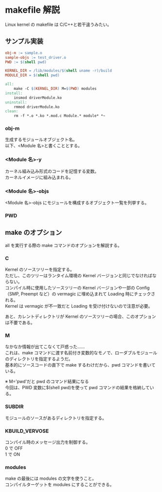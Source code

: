 # makefile 解説

Linux kernel の makefile は C/C++と若干違うみたい。

## サンプル実装

```makefile
obj-m := sample.o
sample-objs := test_driver.o
PWD := $(shell pwd)

KERNEL_DIR = /lib/modules/$(shell uname -r)/build
MODULE_DIR = $(shell pwd)

all:
	make -C $(KERNEL_DIR) M=$(PWD) modules
install:
	insmod driverModule.ko
uninstall:
	rmmod driverModule.ko
clean:
	rm -f *.o *.ko *.mod.c Module.* module* *~
```

### obj-m

生成するモジュールオブジェクト名。  
以下、\<Module 名>と書くこととする。

### \<Module 名>-y

カーネル組み込み形式のコードを記憶する変数。  
カーネルイメージに組み込まれる。

### \<Module 名>-objs

\<Module 名>-objs にモジュールを構成するオブジェクト一覧を列挙する。

### PWD

## make のオプション

all を実行する際の make コマンドのオプションを解説する。

### C

Kernel のソースツリーを指定する。  
ただし、このツリーはランタイム環境の Kernel バージョンと同じでなければならない。  
コンパイル時に使用したソースツリーの Kernel バージョンや一部の Config（SMP, Preempt など）の vermagic に埋め込まれて Loading 時にチェックされる。  
Kernel は vermagic が不一致だと Loading を受け付けないので注意が必要。

あと、カレントディレクトリが Kernel のソースツリーの場合、このオプションは不要である。

### M

なかなか情報が出てこなくて戸惑った……  
これは、make コマンドに渡す名前付き変数的なモノで、ローダブルモジュールのディレクトリを指定するようだ。  
基本的にソースコードの直下で make するわけだから、pwd コマンドを書いている。

※
M='pwd'だと pwd のコマンド結果になる  
今回は、PWD 変数に\$(shell pwd)を使って pwd コマンドの結果を格納している。

### SUBDIR

モジュールのソースがあるディレクトリを指定する。

### KBUILD_VERVOSE

コンパイル時のメッセージ出力を制御する。  
0 で OFF  
1 で ON

### modules

make の最後には modules の文字を使うこと。  
コンパイルターゲットを modules にすることができる。
